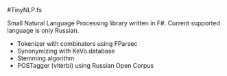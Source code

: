 #TinyNLP.fs

Small Natural Language Processing library written in F#. Current supported language is only Russian.

- Tokenizer with combinators using FParsec
- Synonymizing with KeVo.database
- Stemming algorithm
- POSTagger (viterbi) using Russian Open Corpus